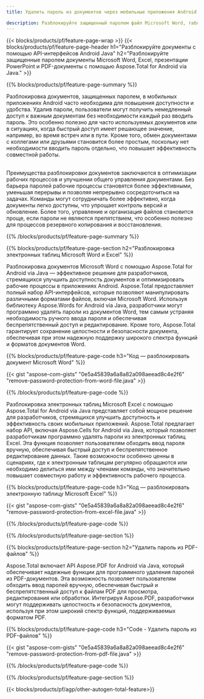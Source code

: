 ```yaml
---
title: Удалить пароль из документов через мобильные приложения Android

description: Разблокируйте защищенный паролем файл Microsoft Word, таблицу Excel, презентацию PowerPoint и файлы PDF с помощью мобильного приложения для Android.
---
```


{{< blocks/products/pf/feature-page-wrap >}}
{{< blocks/products/pf/feature-page-header h1="Разблокируйте документы с помощью API-интерфейсов Android Java" h2="Разблокируйте защищенные паролем документы Microsoft Word, Excel, презентации PowerPoint и PDF-документы с помощью Aspose.Total for Android via Java." >}}

{{% blocks/products/pf/feature-page-summary %}}

Разблокировка документов, защищенных паролем, в мобильных приложениях Android часто необходима для повышения доступности и удобства. Удалив пароли, пользователи могут получить немедленный доступ к важным документам без необходимости каждый раз вводить пароль. Это особенно полезно для часто используемых документов или в ситуациях, когда быстрый доступ имеет решающее значение, например, во время встреч или в пути. Кроме того, обмен документами с коллегами или друзьями становится более простым, поскольку нет необходимости вводить пароль отдельно, что повышает эффективность совместной работы. <br /><br />

Преимущества разблокировки документов заключаются в оптимизации рабочих процессов и улучшении общего управления документами. Без барьера паролей рабочие процессы становятся более эффективными, уменьшая перерывы и позволяя непрерывно сосредоточиться на задачах. Команды могут сотрудничать более эффективно, когда документы легко доступны, что упрощает контроль версий и обновление. Более того, управление и организация файлов становится проще, если пароли не являются препятствием, что особенно полезно для процессов резервного копирования и восстановления. 

{{% /blocks/products/pf/feature-page-summary  %}}

{{% blocks/products/pf/feature-page-section  h2="Разблокировка электронных таблиц Microsoft Word и Excel" %}}

Разблокировка документов Microsoft Word с помощью Aspose.Total for Android via Java — эффективное решение для разработчиков, стремящихся улучшить доступность документов и оптимизировать рабочие процессы в приложениях Android. Aspose.Total предоставляет полный набор API-интерфейсов, которые позволяют манипулировать различными форматами файлов, включая Microsoft Word. Используя библиотеку Aspose.Words for Android via Java, разработчики могут программно удалять пароли из документов Word, тем самым устраняя необходимость ручного ввода пароля и обеспечивая беспрепятственный доступ и редактирование. Кроме того, Aspose.Total гарантирует сохранение целостности и безопасности документа, обеспечивая при этом надежную поддержку широкого спектра функций и форматов документов Word.

{{% blocks/products/pf/feature-page-code h3="Код — разблокировать документ Microsoft Word" %}}

{{< gist "aspose-com-gists" "0e5a45839a6a8a82a098aeead8c4e2f6" "remove-password-protection-from-word-file.java" >}}

{{% /blocks/products/pf/feature-page-code  %}}

Разблокировка электронных таблиц Microsoft Excel с помощью Aspose.Total for Android via Java представляет собой мощное решение для разработчиков, стремящихся улучшить доступность и эффективность своих мобильных приложений. Aspose.Total предлагает набор API, включая Aspose.Cells for Android via Java, который позволяет разработчикам программно удалять пароли из электронных таблиц Excel. Эта функция позволяет пользователям обходить ввод пароля вручную, обеспечивая быстрый доступ и беспрепятственное редактирование данных. Такие возможности особенно ценны в сценариях, где к электронным таблицам регулярно обращаются или необходимо делиться ими между членами команды, что значительно повышает совместную работу и эффективность рабочего процесса. 

{{% blocks/products/pf/feature-page-code h3="Код — разблокировать электронную таблицу Microsoft Excel" %}}

{{< gist "aspose-com-gists" "0e5a45839a6a8a82a098aeead8c4e2f6" "remove-password-protection-from-excel-file.java" >}}

{{% /blocks/products/pf/feature-page-code  %}}

{{% /blocks/products/pf/feature-page-section %}}

{{% blocks/products/pf/feature-page-section  h2="Удалить пароль из PDF-файлов" %}}

Aspose.Total включает API Aspose.PDF for Android via Java, который обеспечивает надежные функции для программного удаления паролей из PDF-документов. Эта возможность позволяет пользователям обходить ввод паролей вручную, обеспечивая быстрый и беспрепятственный доступ к файлам PDF для просмотра, редактирования или обработки. Интегрируя Aspose.PDF, разработчики могут поддерживать целостность и безопасность документов, используя при этом широкий спектр функций, поддерживаемых форматом PDF. 

{{% blocks/products/pf/feature-page-code h3="Code - Удалить пароль из PDF-файлов" %}}

{{< gist "aspose-com-gists" "0e5a45839a6a8a82a098aeead8c4e2f6" "remove-password-protection-from-pdf-file.java" >}}

{{% /blocks/products/pf/feature-page-code  %}}

{{% /blocks/products/pf/feature-page-section %}}

{{< blocks/products/pf/agp/other-autogen-total-feature>}}